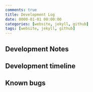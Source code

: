 ```yaml
---
comments: true
title: Development Log
date: 0000-01-01 00:00:00
categories: [website, jekyll, github]
tags: [website, jekyll, github]
---
```


## Development Notes

## Development timeline

## Known bugs
